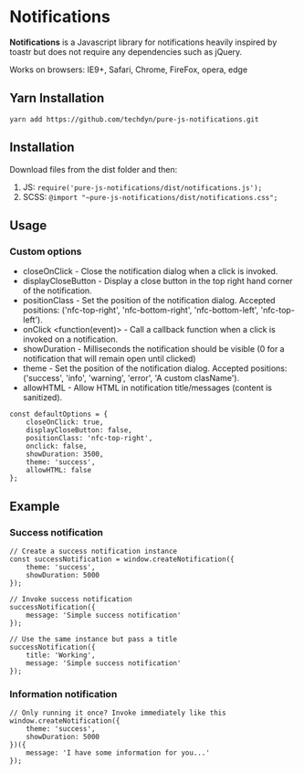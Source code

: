 # Notifications
**Notifications** is a Javascript library for notifications heavily inspired by toastr but does not require any dependencies such as jQuery.

Works on browsers: IE9+, Safari, Chrome, FireFox, opera, edge

## Yarn Installation
```
yarn add https://github.com/techdyn/pure-js-notifications.git
```

## Installation
Download files from the dist folder and then:
1. JS: `require('pure-js-notifications/dist/notifications.js');`
2. SCSS: `@import "~pure-js-notifications/dist/notifications.css";`

## Usage
### Custom options
- closeOnClick <bool> - Close the notification dialog when a click is invoked.
- displayCloseButton <bool> - Display a close button in the top right hand corner of the notification.
- positionClass <string> - Set the position of the notification dialog. Accepted positions: ('nfc-top-right', 'nfc-bottom-right', 'nfc-bottom-left', 'nfc-top-left').
- onClick <function(event)> - Call a callback function when a click is invoked on a notification.
- showDuration <integer> - Milliseconds the notification should be visible (0 for a notification that will remain open until clicked)
- theme <string> - Set the position of the notification dialog. Accepted positions: ('success', 'info', 'warning', 'error', 'A custom clasName').
- allowHTML <bool> - Allow HTML in notification title/messages (content is sanitized).
```
const defaultOptions = {
    closeOnClick: true,
    displayCloseButton: false,
    positionClass: 'nfc-top-right',
    onclick: false,
    showDuration: 3500,
    theme: 'success',
    allowHTML: false
};
```

## Example

### Success notification
```
// Create a success notification instance
const successNotification = window.createNotification({
	theme: 'success',
	showDuration: 5000
});
  
// Invoke success notification
successNotification({ 
    message: 'Simple success notification' 
});

// Use the same instance but pass a title
successNotification({ 
    title: 'Working',
    message: 'Simple success notification' 
});
```

### Information notification
```
// Only running it once? Invoke immediately like this
window.createNotification({
    theme: 'success',
    showDuration: 5000
})({
    message: 'I have some information for you...'
});
```